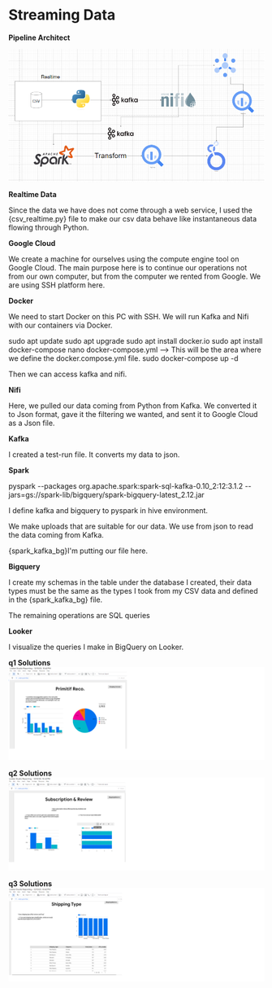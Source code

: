 # Streaming Data

**Pipeline Architect**

![Pipeline Architect](mimari.png)

**Realtime Data**

Since the data we have does not come through a web service, I used the {csv_realtime.py} file to make our csv data behave like instantaneous data flowing through Python.

**Google Cloud**

We create a machine for ourselves using the compute engine tool on Google Cloud. The main purpose here is to continue our operations not from our own computer, but from the computer we rented from Google. We are using SSH platform here.

**Docker**

We need to start Docker on this PC with SSH. We will run Kafka and Nifi with our containers via Docker.

sudo apt update
sudo apt upgrade
sudo apt install docker.io
sudo apt install docker-compose
nano docker-compose.yml --> This will be the area where we define the docker.compose.yml file.
sudo docker-compose up -d

Then we can access kafka and nifi.


**Nifi**

Here, we pulled our data coming from Python from Kafka. We converted it to Json format, gave it the filtering we wanted, and sent it to Google Cloud as a Json file.

**Kafka**

I created a test-run file. It converts my data to json.

**Spark**

pyspark --packages org.apache.spark:spark-sql-kafka-0.10_2:12:3.1.2 --jars=gs://spark-lib/bigquery/spark-bigquery-latest_2.12.jar

I define kafka and bigquery to pyspark in hive environment.

We make uploads that are suitable for our data. We use from json to read the data coming from Kafka.

{spark_kafka_bg}I'm putting our file here.

**Bigquery**

I create my schemas in the table under the database I created, their data types must be the same as the types I took from my CSV data and defined in the {spark_kafka_bg} file.

The remaining operations are SQL queries

**Looker**

I visualize the queries I make in BigQuery on Looker.

**q1 Solutions**
![q1 Solutions](q1LookerDashboard.png)

**q2 Solutions**
![q2 Solutions](q2LookerDashboard.png)

**q3 Solutions**
![q3 Solutions](q3LookerDashboard.png)
